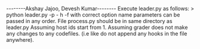 --------Akshay Jajoo, Devesh Kumar--------
Execute leader.py as follows:
	> python leader.py -p <port> - h <hostfile> -f <maxCrashes>
with correct option name parameters can be passed in any order.
File process.py should be in same directory as leader.py
Assuming host ids start from 1.
Assuming grader does not make any changes to any codefiles. (i.e like do not append any hooks in the file anywhere).

